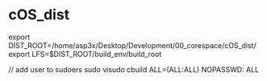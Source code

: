 # cOS_dist

export DIST_ROOT=/home/asp3x/Desktop/Development/00_corespace/cOS_dist/
export LFS=$DIST_ROOT/build_env/build_root

// add user to sudoers
sudo visudo
cbuild ALL=(ALL:ALL) NOPASSWD: ALL
